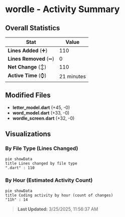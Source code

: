 # wordle - Activity Summary 

## Overall Statistics

| Stat                   | Value                                                             |
| ---------------------- | ----------------------------------------------------------------- |
| **Lines Added** (➕)   | 110                                          |
| **Lines Removed** (➖) | 0                                        |
| **Net Change** (↕)    | 110                |
| **Active Time** (⌚)   | 21 minutes |


## Modified Files
- **letter_model.dart** (+45, -0)
- **word_model.dart** (+33, -0)
- **wordle_screen.dart** (+32, -0)

## Visualizations

### By File Type (Lines Changed)

```mermaid
pie showData
title Lines changed by file type
".dart" : 110
```

### By Hour (Estimated Activity Count)

```mermaid
pie showData
title Coding activity by hour (count of changes)
"11h" : 14
```


> **Last Updated:** 3/25/2025, 11:56:37 AM